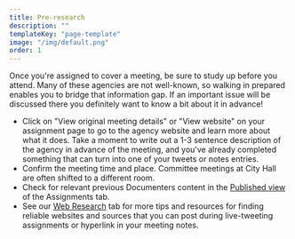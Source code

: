 ```yaml
---
title: Pre-research
description: ""
templateKey: "page-template"
image: "/img/default.png"
order: 1
---
```


Once you're assigned to cover a meeting, be sure to study up before you attend. Many of these agencies are not well-known, so walking in prepared enables you to bridge that information gap. If an important issue will be discussed there you definitely want to know a bit about it in advance!

- Click on "View original meeting details" or "View website" on your assignment page to go to the agency website and learn more about what it does. Take a moment to write out a 1-3 sentence description of the agency in advance of the meeting, and you've already completed something that can turn into one of your tweets or notes entries.
- Confirm the meeting time and place. Committee meetings at City Hall are often shifted to a different room.
- Check for relevant previous Documenters content in the [Published view ](https://chicago.documenters.org/assignments/?alt=true)of the Assignments tab.
- See our [Web Research](https://fieldguide.documenters.org/on-assignment/web-research/) tab for more tips and resources for finding reliable websites and sources that you can post during live-tweeting assignments or hyperlink in your meeting notes.
